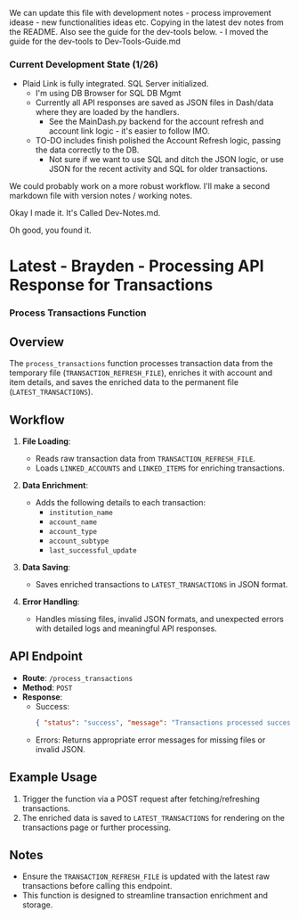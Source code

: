 We can update this file with development notes - process improvement idease - new functionalities ideas etc. Copying in the latest dev notes from the README. Also see the guide for the dev-tools below.
    - I moved the guide for the dev-tools to Dev-Tools-Guide.md

### Current Development State (1/26)
- Plaid Link is fully integrated. SQL Server initialized. 
    - I'm using DB Browser for SQL DB Mgmt
    - Currently all API responses are saved as JSON files in Dash/data where they are loaded by the handlers.
        - See the MainDash.py backend for the account refresh and account link logic - it's easier to follow IMO.
    - TO-DO includes finish polished the Account Refresh logic, passing the data correctly to the DB.
        - Not sure if we want to use SQL and ditch the JSON logic, or use JSON for the recent activity and SQL for older transactions.

We could probably work on a more robust workflow. I'll make a second markdown file with version notes / working notes.

Okay I made it. It's Called Dev-Notes.md.

Oh good, you found it.

# Latest - Brayden - Processing API Response for Transactions

### Process Transactions Function

## Overview
The `process_transactions` function processes transaction data from the temporary file (`TRANSACTION_REFRESH_FILE`), enriches it with account and item details, and saves the enriched data to the permanent file (`LATEST_TRANSACTIONS`).

## Workflow
1. **File Loading**:
   - Reads raw transaction data from `TRANSACTION_REFRESH_FILE`.
   - Loads `LINKED_ACCOUNTS` and `LINKED_ITEMS` for enriching transactions.

2. **Data Enrichment**:
   - Adds the following details to each transaction:
     - `institution_name`
     - `account_name`
     - `account_type`
     - `account_subtype`
     - `last_successful_update`

3. **Data Saving**:
   - Saves enriched transactions to `LATEST_TRANSACTIONS` in JSON format.

4. **Error Handling**:
   - Handles missing files, invalid JSON formats, and unexpected errors with detailed logs and meaningful API responses.

## API Endpoint
- **Route**: `/process_transactions`
- **Method**: `POST`
- **Response**:
  - Success: 
    ```json
    { "status": "success", "message": "Transactions processed successfully." }
    ```
  - Errors: Returns appropriate error messages for missing files or invalid JSON.

## Example Usage
1. Trigger the function via a POST request after fetching/refreshing transactions.
2. The enriched data is saved to `LATEST_TRANSACTIONS` for rendering on the transactions page or further processing.

## Notes
- Ensure the `TRANSACTION_REFRESH_FILE` is updated with the latest raw transactions before calling this endpoint.
- This function is designed to streamline transaction enrichment and storage.
